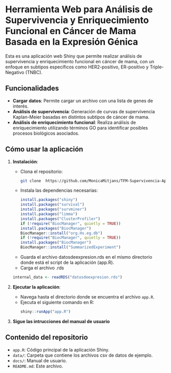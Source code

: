 # Herramienta Web para Análisis de Supervivencia y Enriquecimiento Funcional en Cáncer de Mama Basada en la Expresión Génica 

Esta es una aplicación web Shiny que permite realizar análisis de supervivencia y enriquecimiento funcional en cáncer de mama, con un enfoque en subtipos específicos como HER2-positivo, ER-positivo y Triple-Negativo (TNBC). 

## Funcionalidades

- **Cargar datos**: Permite cargar un archivo con una lista de genes de interés.
- **Análisis de supervivencia**: Generación de curvas de supervivencia Kaplan-Meier basadas en distintos subtipos de cáncer de mama.
- **Análisis de enriquecimiento funcional**: Realiza análisis de enriquecimiento utilizando términos GO para identificar posibles procesos biológicos asociados.

## Cómo usar la aplicación

1. **Instalación**:
   - Clona el repositorio: 
     ```bash
     git clone  https://github.com/MonicaMitjans/TFM-Supervivencia-App.git
     ```
   - Instala las dependencias necesarias:
     ```r
     install.packages("shiny")
     install.packages("survival")
     install.packages("survminer")
     install.packages("limma")
     install.packages("ClusterProfiler")
     if (!require("BiocManager", quietly = TRUE))
     install.packages("BiocManager")
     BiocManager::install("org.Hs.eg.db")
     if (!require("BiocManager", quietly = TRUE))
     install.packages("BiocManager")
     BiocManager::install("SummarizedExperiment")
     ```
    - Guarda el archivo datosdeexpresion.rds en el mismo directorio donde está el script de la aplicación (app.R).
    - Carga el archivo .rds
     ```r
     internal_data <- readRDS("datosdeexpresion.rds")
     ```

2. **Ejecutar la aplicación**:
   - Navega hasta el directorio donde se encuentra el archivo `app.R`.
   - Ejecuta el siguiente comando en R:
     ```r
     shiny::runApp("app.R")
     ```
3. **Sigue las intrucciones del manual de usuario**

## Contenido del repositorio

- `app.R`: Código principal de la aplicación Shiny.
- `data/`: Carpeta que contiene los archivos csv de datos de ejemplo.
- `docs/`: Manual de usuario.
- `README.md`: Este archivo.



